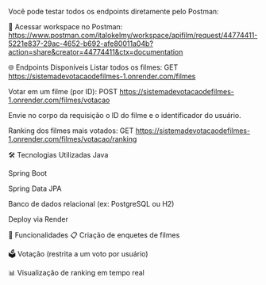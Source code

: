Você pode testar todos os endpoints diretamente pelo Postman:

🔗 Acessar workspace no Postman: https://www.postman.com/italokelmy/workspace/apifilm/request/44774411-5221e837-29ac-4652-b692-afe80011a04b?action=share&creator=44774411&ctx=documentation

🌐 Endpoints Disponíveis
Listar todos os filmes:
GET https://sistemadevotacaodefilmes-1.onrender.com/filmes

Votar em um filme (por ID):
POST https://sistemadevotacaodefilmes-1.onrender.com/filmes/votacao

Envie no corpo da requisição o ID do filme e o identificador do usuário.

Ranking dos filmes mais votados:
GET https://sistemadevotacaodefilmes-1.onrender.com/filmes/votacao/ranking

🛠 Tecnologias Utilizadas
Java

Spring Boot

Spring Data JPA

Banco de dados relacional (ex: PostgreSQL ou H2)

Deploy via Render

📌 Funcionalidades
📋 Criação de enquetes de filmes

🗳 Votação (restrita a um voto por usuário)

📊 Visualização de ranking em tempo real
